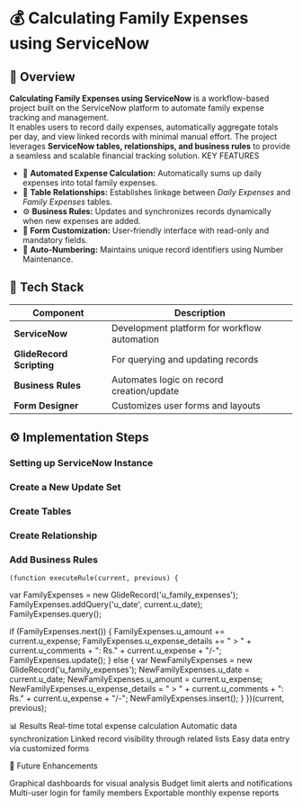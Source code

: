 # 💰 Calculating Family Expenses using ServiceNow

## 📘 Overview
**Calculating Family Expenses using ServiceNow** is a workflow-based project built on the ServiceNow platform to automate family expense tracking and management.  
It enables users to record daily expenses, automatically aggregate totals per day, and view linked records with minimal manual effort.
The project leverages **ServiceNow tables, relationships, and business rules** to provide a seamless and scalable financial tracking solution.
KEY FEATURES
- 🧾 **Automated Expense Calculation:** Automatically sums up daily expenses into total family expenses.  
- 🔗 **Table Relationships:** Establishes linkage between *Daily Expenses* and *Family Expenses* tables.  
- ⚙️ **Business Rules:** Updates and synchronizes records dynamically when new expenses are added.  
- 🧠 **Form Customization:** User-friendly interface with read-only and mandatory fields.  
- 🔢 **Auto-Numbering:** Maintains unique record identifiers using Number Maintenance.  
## 🧰 Tech Stack
| Component | Description |
|------------|-------------|
| **ServiceNow** | Development platform for workflow automation |
| **GlideRecord Scripting** | For querying and updating records |
| **Business Rules** | Automates logic on record creation/update |
| **Form Designer** | Customizes user forms and layouts |
## ⚙️ Implementation Steps

### Setting up ServiceNow Instance
### Create a New Update Set
### Create Tables
### Create Relationship
### Add Business Rules
    (function executeRule(current, previous) {
  var FamilyExpenses = new GlideRecord('u_family_expenses');
  FamilyExpenses.addQuery('u_date', current.u_date);
  FamilyExpenses.query();

  if (FamilyExpenses.next()) {
      FamilyExpenses.u_amount += current.u_expense;
      FamilyExpenses.u_expense_details += " > " + current.u_comments + ": Rs." + current.u_expense + "/-";
      FamilyExpenses.update();
  } else {
      var NewFamilyExpenses = new GlideRecord('u_family_expenses');
      NewFamilyExpenses.u_date = current.u_date;
      NewFamilyExpenses.u_amount = current.u_expense;
      NewFamilyExpenses.u_expense_details = " > " + current.u_comments + ": Rs." + current.u_expense + "/-";
      NewFamilyExpenses.insert();
  }
})(current, previous);

📊 Results
Real-time total expense calculation
Automatic data synchronization
Linked record visibility through related lists
Easy data entry via customized forms

🚀 Future Enhancements

Graphical dashboards for visual analysis
Budget limit alerts and notifications
Multi-user login for family members
Exportable monthly expense reports
